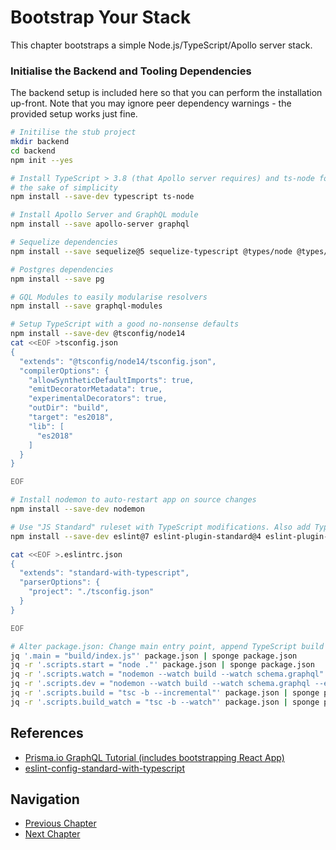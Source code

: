 # Bootstrap Your Stack

This chapter bootstraps a simple Node.js/TypeScript/Apollo server stack.

### Initialise the Backend and Tooling Dependencies

The backend setup is included here so that you can perform the installation up-front. Note that you may ignore peer dependency warnings - the provided
setup works just fine.

```sh
# Initilise the stub project
mkdir backend
cd backend
npm init --yes

# Install TypeScript > 3.8 (that Apollo server requires) and ts-node for
# the sake of simplicity
npm install --save-dev typescript ts-node

# Install Apollo Server and GraphQL module
npm install --save apollo-server graphql

# Sequelize dependencies
npm install --save sequelize@5 sequelize-typescript @types/node @types/bluebird reflect-metadata

# Postgres dependencies
npm install --save pg

# GQL Modules to easily modularise resolvers
npm install --save graphql-modules

# Setup TypeScript with a good no-nonsense defaults
npm install --save-dev @tsconfig/node14
cat <<EOF >tsconfig.json
{
  "extends": "@tsconfig/node14/tsconfig.json",
  "compilerOptions": {
    "allowSyntheticDefaultImports": true,
    "emitDecoratorMetadata": true,
    "experimentalDecorators": true,
    "outDir": "build",
    "target": "es2018",
    "lib": [
      "es2018"
    ]
  }
}

EOF

# Install nodemon to auto-restart app on source changes
npm install --save-dev nodemon

# Use "JS Standard" ruleset with TypeScript modifications. Also add TypeScript
npm install --save-dev eslint@7 eslint-plugin-standard@4 eslint-plugin-promise@4 eslint-plugin-import@2 eslint-plugin-node@11 @typescript-eslint/eslint-plugin @typescript-eslint/parser eslint-config-standard-with-typescript

cat <<EOF >.eslintrc.json
{
  "extends": "standard-with-typescript",
  "parserOptions": {
    "project": "./tsconfig.json"
  }
}

EOF

# Alter package.json: Change main entry point, append TypeScript build steps
jq '.main = "build/index.js"' package.json | sponge package.json
jq -r '.scripts.start = "node ."' package.json | sponge package.json
jq -r '.scripts.watch = "nodemon --watch build --watch schema.graphql"' package.json | sponge package.json
jq -r '.scripts.dev = "nodemon --watch build --watch schema.graphql --exec 'ts-node' ./src/index.ts"' package.json | sponge package.json
jq -r '.scripts.build = "tsc -b --incremental"' package.json | sponge package.json
jq -r '.scripts.build_watch = "tsc -b --watch"' package.json | sponge package.json
```

## References

* [Prisma.io GraphQL Tutorial (includes bootstrapping React App)](https://www.prisma.io/blog/how-to-use-create-react-app-with-graphql-apollo-62e574617cff)
* [eslint-config-standard-with-typescript](https://github.com/standard/eslint-config-standard-with-typescript)

## Navigation

* [Previous Chapter](1_Simple_GraphQL_Queries.md)
* [Next Chapter](3_Simple_Backend.md)